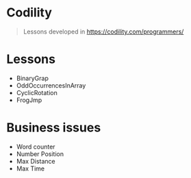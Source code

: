 # Codility
>Lessons developed in https://codility.com/programmers/

# Lessons
- BinaryGrap
- OddOccurrencesInArray
- CyclicRotation
- FrogJmp

# Business issues
- Word counter
- Number Position
- Max Distance
- Max Time
